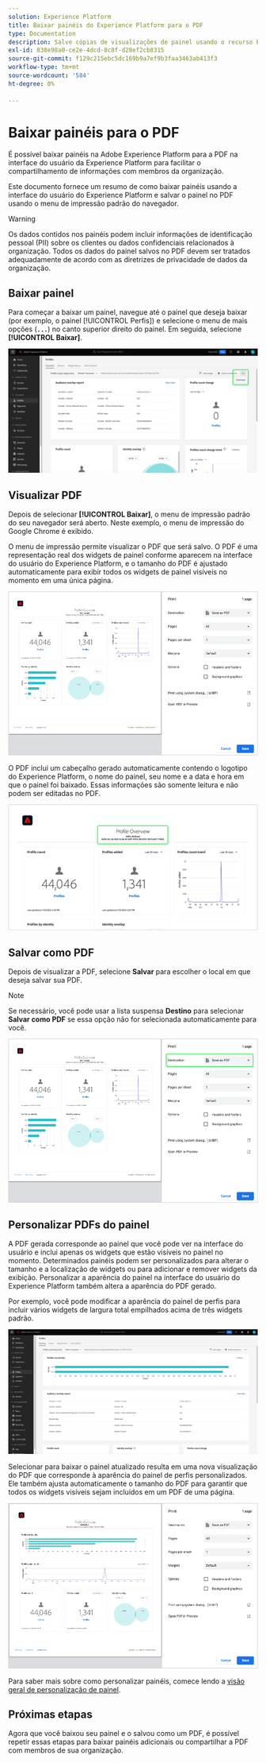 ```yaml
---
solution: Experience Platform
title: Baixar painéis do Experience Platform para o PDF
type: Documentation
description: Salve cópias de visualizações de painel usando o recurso baixar para PDF disponível na interface do usuário do Experience Platform.
exl-id: 838e98a0-ce2e-4dcd-8c8f-d28ef2cb8315
source-git-commit: f129c215ebc5dc169b9a7ef9b3faa3463ab413f3
workflow-type: tm+mt
source-wordcount: '584'
ht-degree: 0%

---
```


# Baixar painéis para o PDF

É possível baixar painéis na Adobe Experience Platform para a PDF na interface do usuário da Experience Platform para facilitar o compartilhamento de informações com membros da organização.

Este documento fornece um resumo de como baixar painéis usando a interface do usuário do Experience Platform e salvar o painel no PDF usando o menu de impressão padrão do navegador.

>[!WARNING]
>
>Os dados contidos nos painéis podem incluir informações de identificação pessoal (PII) sobre os clientes ou dados confidenciais relacionados à organização. Todos os dados do painel salvos no PDF devem ser tratados adequadamente de acordo com as diretrizes de privacidade de dados da organização.

## Baixar painel

Para começar a baixar um painel, navegue até o painel que deseja baixar (por exemplo, o painel [!UICONTROL Perfis]) e selecione o menu de mais opções (**`...`**) no canto superior direito do painel. Em seguida, selecione **[!UICONTROL Baixar]**.

![O painel Perfis do Experience Platform com as reticências e a lista suspensa de Download está realçado.](images/download/download-button.png)

## Visualizar PDF

Depois de selecionar **[!UICONTROL Baixar]**, o menu de impressão padrão do seu navegador será aberto. Neste exemplo, o menu de impressão do Google Chrome é exibido.

O menu de impressão permite visualizar o PDF que será salvo. O PDF é uma representação real dos widgets de painel conforme aparecem na interface do usuário do Experience Platform, e o tamanho do PDF é ajustado automaticamente para exibir todos os widgets de painel visíveis no momento em uma única página.

![A visão geral do Perfil exibida em um formato de página única com o painel Opções de impressão à direita.](images/download/download-chrome-print.png)

O PDF inclui um cabeçalho gerado automaticamente contendo o logotipo do Experience Platform, o nome do painel, seu nome e a data e hora em que o painel foi baixado. Essas informações são somente leitura e não podem ser editadas no PDF.

![Um fechamento da visualização de impressão com o cabeçalho gerado automaticamente realçado.](images/download/download-pdf.png)

## Salvar como PDF

Depois de visualizar a PDF, selecione **Salvar** para escolher o local em que deseja salvar sua PDF.

>[!NOTE]
>
>Se necessário, você pode usar a lista suspensa **Destino** para selecionar **Salvar como PDF** se essa opção não for selecionada automaticamente para você.

![A visão geral do Perfil exibida em um formato de página único com a opção de impressão Salvar como PDF suspensa de Destino realçada.](images/download/download-chrome-print-destination.png)

## Personalizar PDFs do painel

A PDF gerada corresponde ao painel que você pode ver na interface do usuário e inclui apenas os widgets que estão visíveis no painel no momento. Determinados painéis podem ser personalizados para alterar o tamanho e a localização de widgets ou para adicionar e remover widgets da exibição. Personalizar a aparência do painel na interface do usuário do Experience Platform também altera a aparência do PDF gerado.

Por exemplo, você pode modificar a aparência do painel de perfis para incluir vários widgets de largura total empilhados acima de três widgets padrão.

![O painel de Perfil que demonstra o widget alongado é exibido.](images/download/download-modify.png)

Selecionar para baixar o painel atualizado resulta em uma nova visualização do PDF que corresponde à aparência do painel de perfis personalizados. Ele também ajusta automaticamente o tamanho do PDF para garantir que todos os widgets visíveis sejam incluídos em um PDF de uma página.

![A visão geral do Perfil exibida em um formato de página única com o painel Opções de impressão à direita.](images/download/download-chrome-print-modified.png)

Para saber mais sobre como personalizar painéis, comece lendo a [visão geral de personalização de painel](customize/overview.md).

## Próximas etapas

Agora que você baixou seu painel e o salvou como um PDF, é possível repetir essas etapas para baixar painéis adicionais ou compartilhar a PDF com membros de sua organização.

